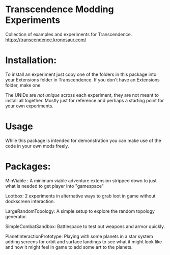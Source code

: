# Transcendence Modding Experiments
Collection of examples and experiments for Transcendence.
https://transcendence.kronosaur.com/

# Installation:
To install an experiment just copy one of the folders in this package into your Extensions folder in Transcendence. If you don't have an Extensions folder, make one.

The UNIDs are *not unique* across each experiment, they are not meant to install all together. Mostly just for reference and perhaps a starting point for your own experiments.

# Usage

While this package is intended for demonstration you can make use of the code in your own mods freely.
# Packages:
MinViable : A minimum viable adventure extension stripped down to just what is needed to get player into "gamespace"

Lootbox: 2 experiments in alternative ways to grab loot in game without dockscreen interaction.

LargeRandomTopology: A simple setup to explore the random topology generator.

SimpleCombatSandbox: Battlespace to test out weapons and armor quickly.

PlanetInteractionPrototype: Playing with some planets in a star system adding screens for orbit and surface landings to see what it might look like and how it might feel in game to add some art to the planets.